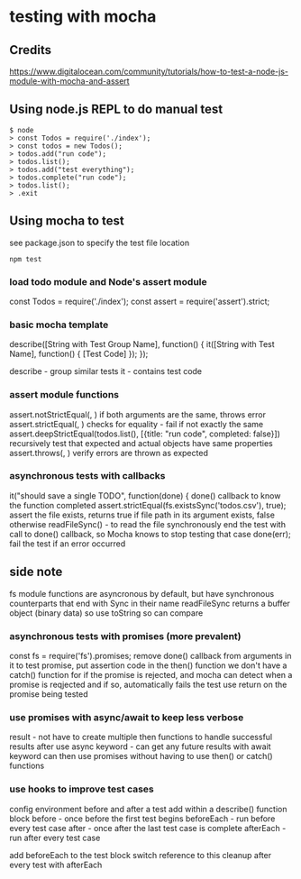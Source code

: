 # testing with mocha

## Credits
https://www.digitalocean.com/community/tutorials/how-to-test-a-node-js-module-with-mocha-and-assert

## Using node.js REPL to do manual test
```
$ node
> const Todos = require('./index');
> const todos = new Todos();
> todos.add("run code");
> todos.list();
> todos.add("test everything");
> todos.complete("run code");
> todos.list();
> .exit
```

## Using mocha to test
see package.json to specify the test file location
```
npm test
```
### load todo module and Node's assert module 
const Todos = require('./index');
const assert = require('assert').strict;

### basic mocha template
describe([String with Test Group Name], function() {
    it([String with Test Name], function() {
        [Test Code]
    });
});

describe - group similar tests
it - contains test code

### assert module functions
assert.notStrictEqual(<value to test>, <value expected>)
  if both arguments are the same, throws error
assert.strictEqual(<value to test>, <value expected>)
  checks for equality - fail if not exactly the same
assert.deepStrictEqual(todos.list(), [{title: "run code", completed: false}])
  recursively test that expected and actual objects have same properties
assert.throws(<function that has the code that throws the error>, <expected error string>)
  verify errors are thrown as expected

### asynchronous tests with callbacks
it("should save a single TODO", function(done) {
  done() callback to know the function completed
assert.strictEqual(fs.existsSync('todos.csv'), true);
  assert the file exists, returns true if file path in its argument exists, false otherwise
readFileSync() - to read the file synchronously
  end the test with call to done() callback, so Mocha knows to stop testing that case
done(err); 
  fail the test if an error occurred

## side note
fs module functions are asyncronous by default, but have synchronous counterparts
that end with Sync in their name
readFileSync returns a buffer object (binary data) so use toString so can compare

### asynchronous tests with promises (more prevalent)
const fs = require('fs').promises;
remove done() callback from arguments in it
to test promise, put assertion code in the then() function
we don't have a catch() function for if the promise is rejected, and mocha can detect when a promise is reqjected and if so, automatically fails the test
use return on the promise being tested

### use promises with async/await to keep less verbose
result - not have to create multiple then functions to handle successful results
after use async keyword - can get any future results with await keyword
can then use promises without having to use then() or catch() functions

### use hooks to improve test cases
config environment before and after a test
add within a describe() function block
  before - once before the first test begins
  beforeEach - run before every test case
  after - once after the last test case is complete
  afterEach - run after every test case

add beforeEach to the test block
switch reference to this
cleanup after every test with afterEach
